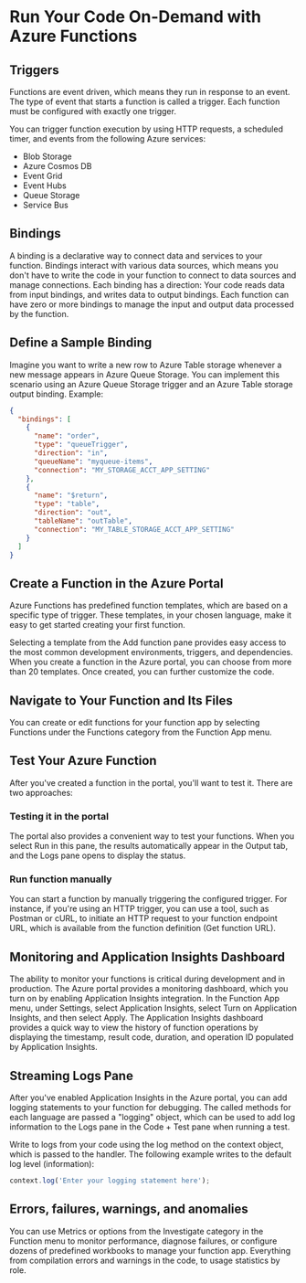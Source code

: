 # Run Your Code On-Demand with Azure Functions

## Triggers

Functions are event driven, which means they run in response to an event. The type of event that starts a function is called a trigger. Each function must be configured with exactly one trigger.

You can trigger function execution by using HTTP requests, a scheduled timer, and events from the following Azure services:

- Blob Storage
- Azure Cosmos DB
- Event Grid
- Event Hubs
- Queue Storage
- Service Bus

## Bindings

A binding is a declarative way to connect data and services to your function. Bindings interact with various data sources, which means you don't have to write the code in your function to connect to data sources and manage connections. Each binding has a direction: Your code reads data from input bindings, and writes data to output bindings. Each function can have zero or more bindings to manage the input and output data processed by the function.

## Define a Sample Binding

Imagine you want to write a new row to Azure Table storage whenever a new message appears in Azure Queue Storage. You can implement this scenario using an Azure Queue Storage trigger and an Azure Table storage output binding. Example:

```json
{
  "bindings": [
    {
      "name": "order",
      "type": "queueTrigger",
      "direction": "in",
      "queueName": "myqueue-items",
      "connection": "MY_STORAGE_ACCT_APP_SETTING"
    },
    {
      "name": "$return",
      "type": "table",
      "direction": "out",
      "tableName": "outTable",
      "connection": "MY_TABLE_STORAGE_ACCT_APP_SETTING"
    }
  ]
}
```

## Create a Function in the Azure Portal

Azure Functions has predefined function templates, which are based on a specific type of trigger. These templates, in your chosen language, make it easy to get started creating your first function.

Selecting a template from the Add function pane provides easy access to the most common development environments, triggers, and dependencies. When you create a function in the Azure portal, you can choose from more than 20 templates. Once created, you can further customize the code.

## Navigate to Your Function and Its Files

You can create or edit functions for your function app by selecting Functions under the Functions category from the Function App menu.

## Test Your Azure Function

After you've created a function in the portal, you'll want to test it. There are two approaches:

### Testing it in the portal

The portal also provides a convenient way to test your functions. When you select Run in this pane, the results automatically appear in the Output tab, and the Logs pane opens to display the status.

### Run function manually

You can start a function by manually triggering the configured trigger. For instance, if you're using an HTTP trigger, you can use a tool, such as Postman or cURL, to initiate an HTTP request to your function endpoint URL, which is available from the function definition (Get function URL).

## Monitoring and Application Insights Dashboard

The ability to monitor your functions is critical during development and in production. The Azure portal provides a monitoring dashboard, which you turn on by enabling Application Insights integration. In the Function App menu, under Settings, select Application Insights, select Turn on Application Insights, and then select Apply. The Application Insights dashboard provides a quick way to view the history of function operations by displaying the timestamp, result code, duration, and operation ID populated by Application Insights.

## Streaming Logs Pane

After you've enabled Application Insights in the Azure portal, you can add logging statements to your function for debugging. The called methods for each language are passed a "logging" object, which can be used to add log information to the Logs pane in the Code + Test pane when running a test.

Write to logs from your code using the log method on the context object, which is passed to the handler. The following example writes to the default log level (information):

```javascript
context.log('Enter your logging statement here');
```

## Errors, failures, warnings, and anomalies

You can use Metrics or options from the Investigate category in the Function menu to monitor performance, diagnose failures, or configure dozens of predefined workbooks to manage your function app. Everything from compilation errors and warnings in the code, to usage statistics by role.
